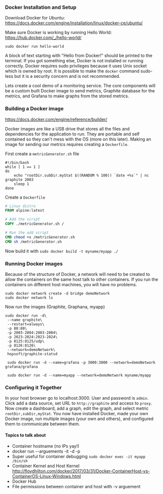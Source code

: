 ### Docker Installation and Setup

Download Docker for Ubuntu: https://docs.docker.com/engine/installation/linux/docker-ce/ubuntu/

Make sure Docker is working by running Hello World: https://hub.docker.com/_/hello-world/
```shell
sudo docker run hello-world
```
A block of text starting with "Hello from Docker!" should be printed to the terminal. If you got something else, Docker is not installed or running correctly. Docker requires sudo privileges because it uses Unix socket which is owned by root. It is possible to make the `docker` command sudo-less but it is a security concern and is not recommended.

Lets create a cool demo of a monitoring service. The core components will be a custom built Docker image to send metrics, Graphite database for the metrics, and Grafana to make graphs from the stored metrics. 

### Building a Docker image
https://docs.docker.com/engine/reference/builder/

Docker images are like a USB drive that stores all the files and dependencies for the application to run. They are portable and self contained so they can't mess with the OS (more on this later). Making an image for sending our metrics requires creating a `Dockerfile`.

First create a `metricGenerator.sh` file
```shell
#!/bin/bash
while [ 1 == 1 ]
do
	echo "rootDir.subDir.myStat $((RANDOM % 100)) `date +%s`" | nc graphite 2003
	sleep 1
done
```
Create a `Dockerfile`
```dockerfile
# Linux distro
FROM alpine:latest 

# Add the script
COPY ./metricGenerator.sh /

# Run the add script
CMD chmod +x /metricGenerator.sh
CMD sh /metricGenerator.sh
```
Now build it with `sudo docker build -t myname/myapp ./`

### Running Docker images
Because of the structure of Docker, a network will need to be created to allow the containers on the same host talk to other containers. If you run the containers on different host machines, you will have no problems.
```
sudo docker network create -d bridge demoNetwork
sudo docker network ls
```
Now run the images (Graphite, Graphana, myapp)
```shell
sudo docker run -d\
 --name graphite\
 --restart=always\
 -p 80:80\
 -p 2003-2004:2003-2004\
 -p 2023-2024:2023-2024\
 -p 8125:8125/udp\
 -p 8126:8126\
 --network=demoNetwork\
 hopsoft/graphite-statsd
 
 sudo docker run -d --name=grafana -p 3000:3000 --network=demoNetwork grafana/grafana
 
 sudo docker run -d --name=myapp --network=demoNetwork myname/myapp
```
### Configuring it Together
In your host browser go to localhost:3000. User and password is `admin`. Click add a data source, set URL to `http://graphite` 
and access to `proxy`. Now create a dashboard, add a graph, edit the graph, and select metric `rootDir,subDir,myStat`. You now have installed Docker, made your own Docker image, run multiple images (your own and others), and configured them to communicate between them.

#### Topics to talk about
* Container hostname (no IPs yay!)
* docker run --arguements -it -d -p
* Super useful for container debugging `sudo docker exec -it myapp /bin/sh`
* Container Kernel and Host Kernel http://floydhilton.com/docker/2017/03/31/Docker-ContainerHost-vs-ContainerOS-Linux-Windows.html
* Docker Hub
* File permissions between container and host with -v arguement
